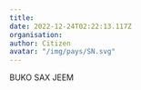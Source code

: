 ```yaml
---
title: 
date: 2022-12-24T02:22:13.117Z
organisation: 
author: Citizen 
avatar: "/img/pays/SN.svg"
---
```


BUKO SAX JEEM 